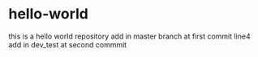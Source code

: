 # hello-world
this is a hello world repository
add in master branch at first commit
line4 add in dev_test at second commmit
